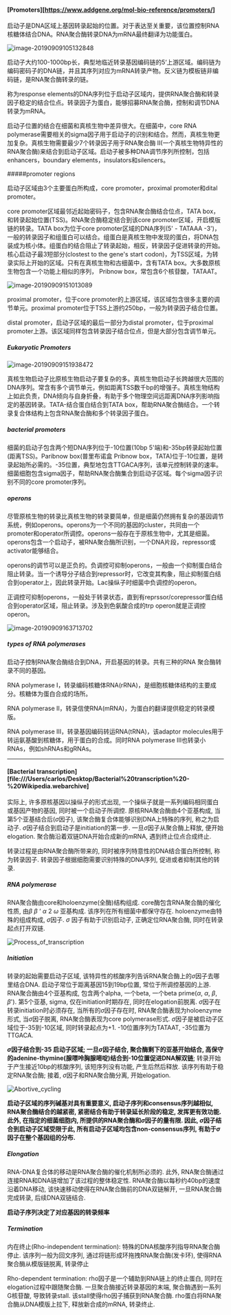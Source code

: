 #### [Promoters][https://www.addgene.org/mol-bio-reference/promoters/]

启动子是DNA区域上基因转录起始的位置。对于表达至关重要，该位置控制RNA核糖体结合DNA。RNA聚合酶转录DNA为mRNA最终翻译为功能蛋白。

![image-20190909105132848](https://tva1.sinaimg.cn/large/006y8mN6gy1g6t2rhwum5j30zi09wgow.jpg)

启动子大约100-1000bp长，典型地临近转录基因编码链的5‘上游区域。编码链为编码密码子的DNA链，并且其序列对应为mRNA转录产物。反义链为模板链非编码链，是RNA聚合酶转录的链。

称为response elements的DNA序列位于启动子区域内，提供RNA聚合酶和转录因子稳定的结合位点。转录因子为蛋白，能够招募RNA聚合酶，控制和调节DNA转录为mRNA。

启动子位置的结合在细菌和真核生物中差异很大。在细菌中，core RNA polymerase需要相关的sigma因子用于启动子的识别和结合。然而，真核生物更加复杂。真核生物需要最少7个转录因子用于RNA聚合酶 II(一个真核生物特异性的RNA聚合酶)来结合到启动子区域。启动子被多种DNA调节序列所控制，包括enhancers，boundary elements，insulators和silencers。

#####promoter regions

启动子区域由3个主要蛋白所构成，core promoter，proximal promoter和dital promoter。

core promoter区域最邻近起始密码子，包含RNA聚合酶结合位点，TATA box，和转录起始位置(TSS)。RNA聚合酶稳定结合到该core promoter区域，开启模版链的转录。TATA box为位于core promoter区域的DNA序列(5' - TATAAA -3')，一般的转录因子和组蛋白可以结合。组蛋白是真核生物中发现的蛋白，将DNA包装成为核小体。组蛋白的结合阻止了转录起始，相反，转录因子促进转录的开始。核心启动子最3短部分(clostest to the gene's start codon)，为TSS区域，为转录实际上开始的区域。只有在真核生物和古细菌中，含有TATA box。大多数原核生物包含一个功能上相似的序列， Pribnow box，常包含6个核苷酸，TATAAT。

![image-20190909151013089](https://tva1.sinaimg.cn/large/006y8mN6gy1g6ta8mlhphj30tq0dodi4.jpg)

proximal promoter，位于core promoter的上游区域，该区域包含很多主要的调节单元。proximal promoter位于TSS上游约250bp，一般为转录因子结合位置。

distal promoter，启动子区域的最后一部分为distal promoter，位于proximal promoter上游。该区域同样包含转录因子结合位点，但是大部分包含调节单元。

##### Eukaryotic Promoters

![image-20190909151938472](https://tva1.sinaimg.cn/large/006y8mN6gy1g6taieeqh5j30v00hyjw6.jpg)

真核生物启动子比原核生物启动子要复杂的多。真核生物启动子长跨越很大范围的DNA序列。常含有多个调节单元，例如距离TSS数千bp的增强子。真核生物结构上如此负责，DNA倾向与自身折叠，有助于多个物理空间远距离DNA序列影响指定的基因转录。TATA-结合蛋白结合到TATA box，帮助RNA聚合酶结合。一个转录复合体结构上包含RNA聚合酶和多个转录因子蛋白。

##### bacterial promoters

细菌的启动子包含两个短DNA序列位于-10位置(10bp 5'端)和-35bp转录起始位置(距离TSS)。Paribnow box(普里布诺盒 Pribnow box，TATA)位于-10位置，是转录起始所必需的。-35位置，典型地包含TTGACA序列，该单元控制转录的速率。细菌细胞包含sigma因子，帮助RNA聚合酶集合到启动子区域。每个sigma因子识别不同的core promoter序列。

##### operons

尽管原核生物的转录比真核生物的转录要简单，但是细菌仍然拥有复杂的基因调节系统，例如operons。operons为一个不同的基因的cluster，共同由一个promoter和operator所调控。operons一般存在于原核生物中，尤其是细菌。operons包含一个启动子，被RNA聚合酶所识别，一个DNA片段，repressor或activator能够结合。

operons的调节可以是正负的。负调控可抑制operons，一般由一个抑制蛋白结合阻止转录。当一个诱导分子结合到repressor时，它改变其构象，阻止抑制蛋白结合到operator上，因此转录开始。Lac操纵子时细菌中负调控的operon。

正调控可抑制operons，一般处于转录状态，直到有reprssor/corepressor蛋白结合到operator区域，阻止转录。涉及到色氨酸合成的trp operon就是正调控operon。

![image-20190909163713702](https://tva1.sinaimg.cn/large/006y8mN6gy1g6tcr6fe3tj318u0oeq5z.jpg)

##### types of RNA polymerases

启动子控制RNA聚合酶结合到DNA，开启基因的转录。共有三种的RNA 聚合酶转录不同的基因。

RNA polymerase I，转录编码核糖体RNA(rRNA)，是细胞核糖体结构的主要成分。核糖体为蛋白合成的场所。

RNA polymerase II，转录信使RNA(mRNA)，为蛋白的翻译提供稳定的转录模版。

RNA polymerase III，转录基因编码转运RNA(tRNA)，该adaptor molecules用于转运氨基酸到核糖体，用于蛋白的合成。同时RNA polymerase III也转录小RNAs，例如shRNAs和gRNAs。

***

#### [Bacterial transcription][file:///Users/carlos/Desktop/Bacterial%20transcription%20-%20Wikipedia.webarchive]

实际上, 许多原核基因以操纵子的形式出现, 一个操纵子就是一系列编码相同蛋白或基因产物的基因, 同时被一个启动子所调控. 原核RNA聚合酶由4个亚基构成, 当第5个亚基结合后($\sigma$因子), 该聚合酶复合体能够识别DNA上特殊的序列, 称之为启动子. $\sigma$因子结合到启动子是initiation的第一步. 一旦$\sigma$因子从聚合酶上释放, 便开始elogation. 聚合酶沿着双链DNA开始合成新的mRNA, 遇到终止位点合成终止.

转录过程是由RNA聚合酶所带来的, 同时被序列特意性的DNA结合蛋白所控制, 称为转录因子. 转录因子根据细胞需要识别特殊的DNA序列, 促进或者抑制其他的转录.

##### RNA polymerase

RNA聚合酶由core和holoenzyme(全酶)结构组成. core酶包含RNA聚合酶的催化性质, 由$\beta$ $\beta$ ‘ $\alpha$ 2 $\omega$ 亚基构成. 该序列在所有细菌中都保守存在. holoenzyme由特殊的组成构成, $\sigma$因子. $\sigma$ 因子有助于识别启动子, 正确定位RNA聚合酶, 同时在转录起点打开双链.

![Process_of_transcription](https://tva1.sinaimg.cn/large/006tNbRwgy1gamxjc12u9j30ne0gjta3.jpg)

##### Initiation

转录的起始需要启动子区域, 该特异性的核酸序列告诉RNA聚合酶上的$\sigma$因子去哪里结合DNA. 启动子常位于距离基因15到19bp位置, 常位于所调控基因的上游. RNA聚合酶由4个亚基构成, 包含两个alpha, 一个beta, 一个beta prime($\alpha$, $\alpha$, $\beta$, $\beta$'). 第5个亚基, sigma, 仅在initiation时期存在, 同时在elogation前脱离. $\sigma$因子在转录initiation时必须存在, 当所有的$\sigma$因子存在时, RNA聚合酶表现为holoenzyme形式, 当$\sigma$因子脱离, RNA聚合酶表现为core polymerase形式. $\sigma$因子是被启动子区域位于-35到-10区域, 同时转录起点为+1. -10位置序列为TATAAT, -35位置为TTGACA.

**$\sigma$因子结合到-35 启动子区域; 一旦$\sigma$因子结合, 聚合酶剩下的亚基开始结合, 高保守的adenine-thymine(腺嘌呤胸腺嘧啶)结合到-10位置促进DNA解双链**; 转录开始于产生接近10bp的核酸序列, 该短序列没有功能, 产生后然后释放. 该序列有助于稳定RNA聚合酶; 接着, $\sigma$因子和RNA聚合酶分离, 开始elogation.

![Abortive_cycling](https://tva1.sinaimg.cn/large/006tNbRwgy1gamya9nk3bj30b406c74i.jpg)

**启动子区域的序列碱基对具有重要意义, 启动子序列和consensus序列越相似, RNA聚合酶结合的越紧密, 紧密结合有助于转录延长阶段的稳定, 发挥更有效功能. 此外, 在指定的细菌细胞内, 所提供的RNA聚合酶和$\sigma$因子的量有限. 因此, $\sigma$因子结合到启动子区域受限于此, 所有启动子区域均包含non-consensus序列, 有助于$\sigma$因子在整个基因组的分布.**

##### Elongation

RNA-DNA复合体的移动是RNA聚合酶的催化机制所必须的. 此外, RNA聚合酶通过连接RNA和DNA链增加了该过程的整体稳定性. RNA聚合酶以每秒约40bp的速度沿着DNA移动, 该快速移动使得在RNA聚合酶前的DNA双链解开, 一旦RNA聚合酶完成转录, 后续DNA双链结合. 

**启动子序列决定了对应基因的转录频率**

##### Termination

内在终止(Rho-independent termination): 特殊的DNA核酸序列指导RNA聚合酶停止. 该序列一般为回文序列, 通过将链形成环拖拽RNA聚合酶(发卡环), 使得RNA聚合酶从模版链脱离, 转录停止

Rho-dependent termination: rho因子是一个辅助到RNA链上的终止蛋白, 同时在elogation过程中跟随聚合酶. 一旦聚合酶接近转录基因的末端, 聚合酶遇到一系列G核苷酸, 导致转录stall. 该stall使得rho因子捕获到RNA聚合酶. rho蛋白将RNA聚合酶从DNA模版上拉下, 释放新合成的mRNA, 转录终止.

